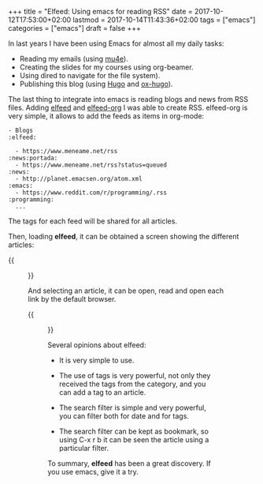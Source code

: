 +++
title = "Elfeed: Using emacs for reading RSS"
date = 2017-10-12T17:53:00+02:00
lastmod = 2017-10-14T11:43:36+02:00
tags = ["emacs"]
categories = ["emacs"]
draft = false
+++

In last years I have been using Emacs for almost all my daily tasks:

-   Reading my emails (using [mu4e](http://www.djcbsoftware.nl/code/mu/mu4e.html)).
-   Creating the slides for my courses using org-beamer.
-   Using dired to navigate for the file system).
-   Publishing this blog (using [Hugo](https://gohugo.io/) and [ox-hugo](https://ox-hugo.scripter.co)).

The last thing to integrate into emacs is reading blogs and news from RSS files.
Adding [elfeed](https://github.com/skeeto/elfeed) and [elfeed-org](https://github.com/remyhonig/elfeed-org) I was able to create RSS. elfeed-org
is very simple, it allows to add the feeds as items in org-mode:

```text
- Blogs                                                              :elfeed:

  - https://www.meneame.net/rss                                  :news:portada:
  - https://www.meneame.net/rss?status=queued                            :news:
  - http://planet.emacsen.org/atom.xml                                :emacs:
  - https://www.reddit.com/r/programming/.rss                     :programming:
  ...
```

The tags for each feed will be shared for all articles.

Then, loading **elfeed**, it can be obtained a screen showing the different articles:

{{<figure src="/screen/elfeed.png">}}

And selecting an article, it can be open, read and open each link by the default browser.

{{<figure src="/screen/elfeed2.png">}}

Several opinions about elfeed:

-   It is very simple to use.

-   The use of tags is very powerful, not only they received the tags from the
    category, and you can add a tag to an article.

-   The search filter is simple and very powerful, you can filter both for date and for tags.

-   The search filter can be kept as bookmark, so using C-x r b it can be seen the
    article using a particular filter.

To summary, **elfeed** has been a great discovery. If you use emacs, give it a try.
